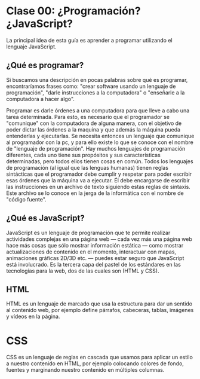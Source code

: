 # Clase 00: ¿Programación? ¿JavaScript?

La principal idea de esta guía es aprender a programar utilizando el lenguaje JavaScript.

## ¿Qué es programar?

Si buscamos una descripción en pocas palabras sobre qué es programar, encontraríamos frases como: "crear software usando un lenguaje de programación", "darle instrucciones a la computadora" o "enseñarle a la computadora a hacer algo".

Programar es darle órdenes a una computadora para que lleve a cabo una tarea determinada. Para esto, es necesario que el programador se "comunique" con la computadora de alguna manera, con el objetivo de poder dictar las órdenes a la maquina y que además la máquina pueda entenderlas y ejecutarlas. Se necesita entonces un lenguaje que comunique al programador con la pc, y para ello existe lo que se conoce con el nombre de "lenguaje de programación". Hay muchos lenguajes de programación diferentes, cada uno tiene sus propósitos y sus características determinadas, pero todos ellos tienen cosas en común. Todos los lenguajes de programación (al igual que las lenguas humanas) tienen reglas sintácticas que el programador debe cumplir y respetar para poder escribir esas órdenes que la máquina va a ejecutar. Él debe encargarse de escribir las instrucciones en un archivo de texto siguiendo estas reglas de sintaxis. Este archivo se lo conoce en la jerga de la informática con el nombre de "código fuente".

## ¿Qué es JavaScript?

JavaScript es un lenguaje de programación que te permite realizar actividades complejas en una página web —  cada vez más una página web hace más cosas que sólo mostrar información estática — como mostrar actualizaciones de contenido en el momento, interactuar con mapas, animaciones gráficas 2D/3D etc. — puedes estar seguro que JavaScript está involucrado. Es la tercera capa del pastel de los estándares en las tecnologías para la web, dos de las cuales son (HTML y CSS).

## HTML

HTML es un lenguaje de marcado que usa la estructura para dar un sentido al contenido web, por ejemplo define párrafos, cabeceras, tablas, imágenes y vídeos en la página.

# CSS
CSS es un lenguaje de reglas en cascada que usamos para aplicar un estilo a nuestro contenido en HTML, por ejemplo colocando colores de fondo, fuentes y marginando nuestro contenido en múltiples columnas.
